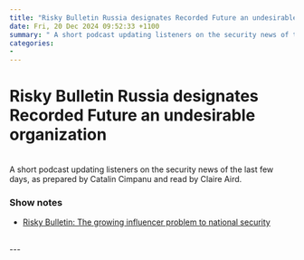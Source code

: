 ```yaml
---
title: "Risky Bulletin Russia designates Recorded Future an undesirable organization"
date: Fri, 20 Dec 2024 09:52:33 +1100
summary: " A short podcast updating listeners on the security news of the last few days, as prepared by Catalin Cimpanu and read by"
categories: 
- 
---
```

# Risky Bulletin Russia designates Recorded Future an undesirable organization


<br/>
A short podcast updating listeners on the security news of the last few days, as prepared by Catalin Cimpanu and read by Claire Aird.

### Show notes

-   [Risky Bulletin: The growing influencer problem to national security](https://risky.biz/risky-bulletin-the-growing-influencer-problem-to-national-security/)

<br/>
---
